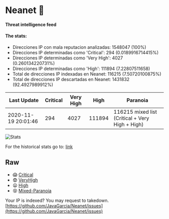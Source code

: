 # Neanet :hocho:
#### Threat intelligence feed
#### The stats:

- Direcciones IP con mala reputacion analizadas: 1548047 (100%)
- Direcciones IP determinadas como 'Critical':  294 (0.0189916714415%)
- Direcciones IP determinadas como 'Very High':  4027 (0.260134220731%)
- Direcciones IP determinadas como 'High':  111894 (7.22807511658)
- Total de direcciones IP indexadas en Neanet:  116215 (7.50720100875%)
- Total de direcciones IP descartadas en Neanet:  1431832 (92.4927989912%)

| Last Update | Critical | Very High | High | Paranoia |
| --- | --- | --- | --- | --- |
| 2020-11-19 20:01:46 | 294 | 4027 | 111894 | 116215 mixed list (Critical + Very High + High)|

![Stats](https://docs.google.com/spreadsheets/d/e/2PACX-1vSnaNMIXVabIpDJjufMlzH7poXnshF3mgd8Is1g9ytUEzVsP5my4Trn8f-xkoLLQ38xpL3HtmUexLo6/pubchart?oid=501124687&format=image)

For the historical stats go to: [link](/stats.csv)
## Raw
- :scream: [Critical](https://raw.githubusercontent.com/JavaGarcia/Neanet/master/blacklists/neanet_critical.txt)
- :fearful: [VeryHigh](https://raw.githubusercontent.com/JavaGarcia/Neanet/master/blacklists/neanet_veryHigh.txtt)
- :frowning: [High](https://raw.githubusercontent.com/JavaGarcia/Neanet/master/blacklists/neanet_high.txt)
- :dizzy_face: [Mixed-Paranoia](https://raw.githubusercontent.com/JavaGarcia/Neanet/master/blacklists/neanet_all.txt)


Your IP is indexed? You may request to takedown. [https://github.com/JavaGarcia/Neanet/issues](https://github.com/JavaGarcia/Neanet/issues)






















































































































































































































































































































































































































































































































































































































































































































































































































































































































































































































































































































































































































































































































































































































































































































































































































































































































































































































































































































































































































































































































































































































































































































































